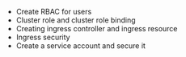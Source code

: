 * Create RBAC for users
* Cluster role and cluster role binding
* Creating ingress controller and ingress resource
* Ingress security
* Create a service account and secure it